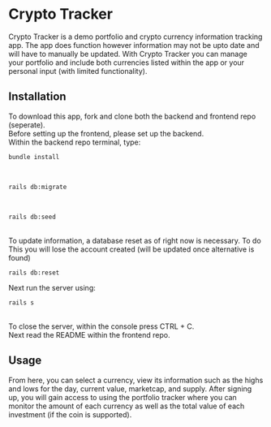 <h1> Crypto Tracker </h1>

Crypto Tracker is a demo portfolio and crypto currency information tracking app. The app does function however information may not be upto date and will have to manually be updated. With Crypto Tracker you can manage your portfolio and include both currencies listed within the app or your personal input (with limited functionality).

<h2> Installation </h2>
To download this app, fork and clone both the backend and frontend repo (seperate).
<br>
Before setting up the frontend, please set up the backend.
<br>
Within the backend repo terminal, type:
<br>

```
bundle install
```
<br>

```
rails db:migrate
```

<br>

```
rails db:seed
```

<br>
To update information, a database reset as of right now is necessary. To do This you will lose the account created (will be updated once alternative is found)
<br>

```
rails db:reset
```

Next run the server using:
<br>

```
rails s
```

<br>
To close the server, within the console press CTRL + C.
<br>
Next read the README within the frontend repo.
<br>
<h2> Usage </h2>
From here, you can select a currency, view its information such as the highs and lows for the day, current value, marketcap, and supply. After signing up, you will gain access to using the portfolio tracker where you can monitor the amount of each currency as well as the total value of each investment (if the coin is supported).

